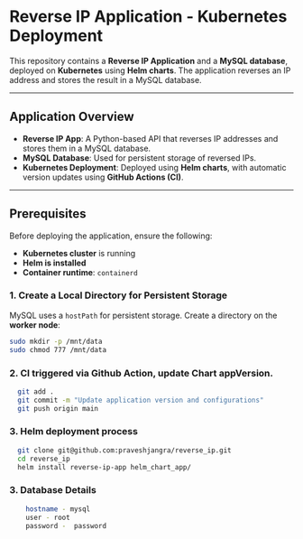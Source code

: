 #  Reverse IP Application - Kubernetes Deployment  

This repository contains a **Reverse IP Application** and a **MySQL database**, deployed on **Kubernetes** using **Helm charts**. The application reverses an IP address and stores the result in a MySQL database.  

---

##  Application Overview  

- **Reverse IP App**: A Python-based API that reverses IP addresses and stores them in a MySQL database.  
- **MySQL Database**: Used for persistent storage of reversed IPs.  
- **Kubernetes Deployment**: Deployed using **Helm charts**, with automatic version updates using **GitHub Actions (CI)**.  

---

##  Prerequisites  

Before deploying the application, ensure the following:  

- **Kubernetes cluster** is running  
- **Helm is installed**  
- **Container runtime**: `containerd`  

###  1. Create a Local Directory for Persistent Storage  

MySQL uses a `hostPath` for persistent storage. Create a directory on the **worker node**:  

```bash
sudo mkdir -p /mnt/data
sudo chmod 777 /mnt/data
```
###  2. CI triggered via Github Action, update Chart appVersion.
```bash
  git add .
  git commit -m "Update application version and configurations"
  git push origin main
```
###  3. Helm deployment process
```bash
  git clone git@github.com:praveshjangra/reverse_ip.git
  cd reverse_ip
  helm install reverse-ip-app helm_chart_app/
```
###  3. Database Details
```bash 
    hostname - mysql
    user - root
    password -  password
